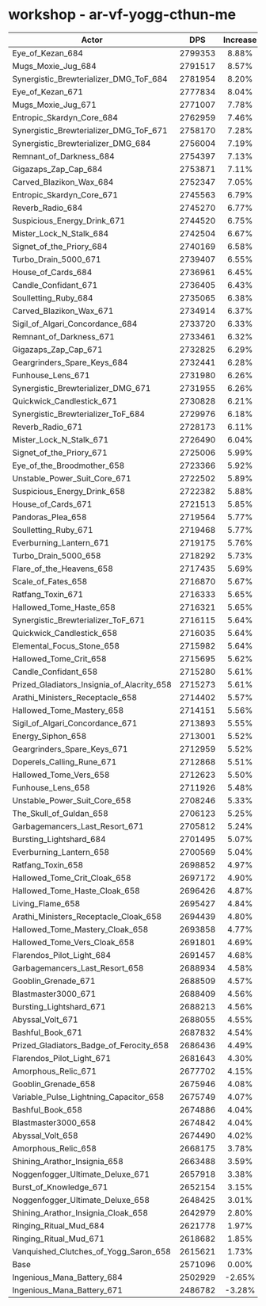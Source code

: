 # workshop - ar-vf-yogg-cthun-me
| Actor | DPS | Increase |
|---|:---:|:---:|
|Eye_of_Kezan_684|2799353|8.88%|
|Mugs_Moxie_Jug_684|2791517|8.57%|
|Synergistic_Brewterializer_DMG_ToF_684|2781954|8.20%|
|Eye_of_Kezan_671|2777834|8.04%|
|Mugs_Moxie_Jug_671|2771007|7.78%|
|Entropic_Skardyn_Core_684|2762959|7.46%|
|Synergistic_Brewterializer_DMG_ToF_671|2758170|7.28%|
|Synergistic_Brewterializer_DMG_684|2756004|7.19%|
|Remnant_of_Darkness_684|2754397|7.13%|
|Gigazaps_Zap_Cap_684|2753871|7.11%|
|Carved_Blazikon_Wax_684|2752347|7.05%|
|Entropic_Skardyn_Core_671|2745563|6.79%|
|Reverb_Radio_684|2745270|6.77%|
|Suspicious_Energy_Drink_671|2744520|6.75%|
|Mister_Lock_N_Stalk_684|2742504|6.67%|
|Signet_of_the_Priory_684|2740169|6.58%|
|Turbo_Drain_5000_671|2739407|6.55%|
|House_of_Cards_684|2736961|6.45%|
|Candle_Confidant_671|2736405|6.43%|
|Soulletting_Ruby_684|2735065|6.38%|
|Carved_Blazikon_Wax_671|2734914|6.37%|
|Sigil_of_Algari_Concordance_684|2733720|6.33%|
|Remnant_of_Darkness_671|2733461|6.32%|
|Gigazaps_Zap_Cap_671|2732825|6.29%|
|Geargrinders_Spare_Keys_684|2732441|6.28%|
|Funhouse_Lens_671|2731980|6.26%|
|Synergistic_Brewterializer_DMG_671|2731955|6.26%|
|Quickwick_Candlestick_671|2730828|6.21%|
|Synergistic_Brewterializer_ToF_684|2729976|6.18%|
|Reverb_Radio_671|2728173|6.11%|
|Mister_Lock_N_Stalk_671|2726490|6.04%|
|Signet_of_the_Priory_671|2725006|5.99%|
|Eye_of_the_Broodmother_658|2723366|5.92%|
|Unstable_Power_Suit_Core_671|2722502|5.89%|
|Suspicious_Energy_Drink_658|2722382|5.88%|
|House_of_Cards_671|2721513|5.85%|
|Pandoras_Plea_658|2719564|5.77%|
|Soulletting_Ruby_671|2719468|5.77%|
|Everburning_Lantern_671|2719175|5.76%|
|Turbo_Drain_5000_658|2718292|5.73%|
|Flare_of_the_Heavens_658|2717435|5.69%|
|Scale_of_Fates_658|2716870|5.67%|
|Ratfang_Toxin_671|2716333|5.65%|
|Hallowed_Tome_Haste_658|2716321|5.65%|
|Synergistic_Brewterializer_ToF_671|2716115|5.64%|
|Quickwick_Candlestick_658|2716035|5.64%|
|Elemental_Focus_Stone_658|2715982|5.64%|
|Hallowed_Tome_Crit_658|2715695|5.62%|
|Candle_Confidant_658|2715280|5.61%|
|Prized_Gladiators_Insignia_of_Alacrity_658|2715273|5.61%|
|Arathi_Ministers_Receptacle_658|2714402|5.57%|
|Hallowed_Tome_Mastery_658|2714151|5.56%|
|Sigil_of_Algari_Concordance_671|2713893|5.55%|
|Energy_Siphon_658|2713001|5.52%|
|Geargrinders_Spare_Keys_671|2712959|5.52%|
|Doperels_Calling_Rune_671|2712868|5.51%|
|Hallowed_Tome_Vers_658|2712623|5.50%|
|Funhouse_Lens_658|2711926|5.48%|
|Unstable_Power_Suit_Core_658|2708246|5.33%|
|The_Skull_of_Guldan_658|2706123|5.25%|
|Garbagemancers_Last_Resort_671|2705812|5.24%|
|Bursting_Lightshard_684|2701495|5.07%|
|Everburning_Lantern_658|2700569|5.04%|
|Ratfang_Toxin_658|2698852|4.97%|
|Hallowed_Tome_Crit_Cloak_658|2697172|4.90%|
|Hallowed_Tome_Haste_Cloak_658|2696426|4.87%|
|Living_Flame_658|2695427|4.84%|
|Arathi_Ministers_Receptacle_Cloak_658|2694439|4.80%|
|Hallowed_Tome_Mastery_Cloak_658|2693858|4.77%|
|Hallowed_Tome_Vers_Cloak_658|2691801|4.69%|
|Flarendos_Pilot_Light_684|2691457|4.68%|
|Garbagemancers_Last_Resort_658|2688934|4.58%|
|Gooblin_Grenade_671|2688509|4.57%|
|Blastmaster3000_671|2688409|4.56%|
|Bursting_Lightshard_671|2688213|4.56%|
|Abyssal_Volt_671|2688055|4.55%|
|Bashful_Book_671|2687832|4.54%|
|Prized_Gladiators_Badge_of_Ferocity_658|2686436|4.49%|
|Flarendos_Pilot_Light_671|2681643|4.30%|
|Amorphous_Relic_671|2677702|4.15%|
|Gooblin_Grenade_658|2675946|4.08%|
|Variable_Pulse_Lightning_Capacitor_658|2675749|4.07%|
|Bashful_Book_658|2674886|4.04%|
|Blastmaster3000_658|2674842|4.04%|
|Abyssal_Volt_658|2674490|4.02%|
|Amorphous_Relic_658|2668175|3.78%|
|Shining_Arathor_Insignia_658|2663488|3.59%|
|Noggenfogger_Ultimate_Deluxe_671|2657918|3.38%|
|Burst_of_Knowledge_671|2652154|3.15%|
|Noggenfogger_Ultimate_Deluxe_658|2648425|3.01%|
|Shining_Arathor_Insignia_Cloak_658|2642979|2.80%|
|Ringing_Ritual_Mud_684|2621778|1.97%|
|Ringing_Ritual_Mud_671|2618682|1.85%|
|Vanquished_Clutches_of_Yogg_Saron_658|2615621|1.73%|
|Base|2571096|0.00%|
|Ingenious_Mana_Battery_684|2502929|-2.65%|
|Ingenious_Mana_Battery_671|2486782|-3.28%|
